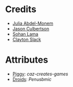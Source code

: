 

# Credits
- [Julia Abdel-Monem](https://github.com/MusicalArtist12)
- [Jason Culbertson](https://github.com/JTCulbertson)
- [Sohan Lama](https://github.com/Soohann)
- [Clayton Slack](https://github.com/Harpy88)

# Attributes
- [Piggy](https://caz-creates-games.itch.io/piggy): *caz-creates-games*
- [Droids](https://penusbmic.itch.io/sci-fi-character-pack-6): *Penusbmic*